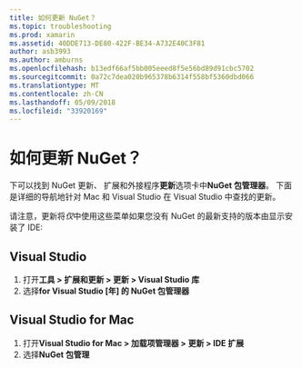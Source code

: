```yaml
---
title: 如何更新 NuGet？
ms.topic: troubleshooting
ms.prod: xamarin
ms.assetid: 40DDE713-DE80-422F-BE34-A732E40C3F81
author: asb3993
ms.author: amburns
ms.openlocfilehash: b13edf66af5bb005eeed8f5e56bd89d91cbc5702
ms.sourcegitcommit: 0a72c7dea020b965378b6314f558bf5360dbd066
ms.translationtype: MT
ms.contentlocale: zh-CN
ms.lasthandoff: 05/09/2018
ms.locfileid: "33920169"
---
```

# <a name="how-can-i-update-nuget"></a>如何更新 NuGet？

下可以找到 NuGet 更新、 扩展和外接程序**更新**选项卡中**NuGet 包管理器**。 下面是详细的导航地针对 Mac 和 Visual Studio 在 Visual Studio 中查找的更新。 

请注意，更新将*仅*中使用这些菜单如果您没有 NuGet 的最新支持的版本由显示安装了 IDE:

## <a name="visual-studio"></a>Visual Studio
1. 打开**工具 > 扩展和更新 > 更新 > Visual Studio 库**
2. 选择**for Visual Studio [年] 的 NuGet 包管理器**

## <a name="visual-studio-for-mac"></a>Visual Studio for Mac

1. 打开**Visual Studio for Mac > 加载项管理器 > 更新 > IDE 扩展**
2. 选择**NuGet 包管理**

